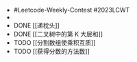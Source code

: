 - #Leetcode-Weekly-Contest #2023LCWT
-
- DONE [[递枕头]]
- DONE [[二叉树中的第 K 大层和]]
- TODO [[分割数组使乘积互质]]
- TODO [[获得分数的方法数]]